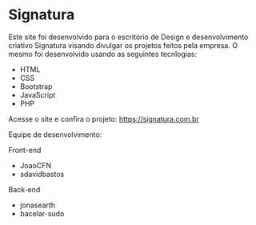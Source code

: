 # Signatura

Este site foi desenvolvido para o escritório de Design e desenvolvimento criativo Signatura visando divulgar os projetos feitos pela empresa. O mesmo foi desenvolvido usando as seguintes tecnlogias:

- HTML
- CSS
- Bootstrap
- JavaScript
- PHP

Acesse o site e confira o projeto:
https://signatura.com.br

Equipe de desenvolvimento:

Front-end
- JoaoCFN
- sdavidbastos

Back-end
- jonasearth
- bacelar-sudo
